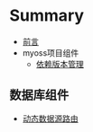 # Summary

* [前言](README.md)
* myoss项目组件
  - [依赖版本管理](artifact-version/manage-dependencies.md)

## 数据库组件
  * [动态数据源路由](myoss-datasource-routing/readme.md)

